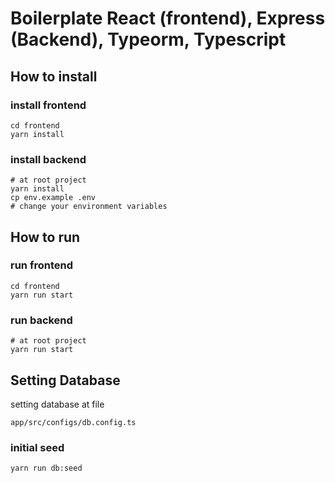 # Boilerplate React (frontend), Express (Backend), Typeorm, Typescript

## How to install

### install frontend

```
cd frontend
yarn install 
```

### install backend

```
# at root project
yarn install
cp env.example .env
# change your environment variables
```

## How to run

### run frontend

```
cd frontend
yarn run start 
```

### run backend

```
# at root project
yarn run start
```

## Setting Database

setting database at file
```
app/src/configs/db.config.ts
```

### initial seed
```
yarn run db:seed
```